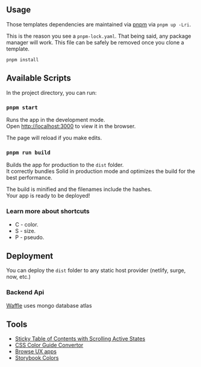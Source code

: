 ## Usage

Those templates dependencies are maintained via [pnpm](https://pnpm.io) via `pnpm up -Lri`.

This is the reason you see a `pnpm-lock.yaml`. That being said, any package manager will work. This file can be safely be removed once you clone a template.

```
pnpm install
```

## Available Scripts

In the project directory, you can run:

### `pnpm start`

Runs the app in the development mode.<br>
Open [http://localhost:3000](http://localhost:3000) to view it in the browser.

The page will reload if you make edits.<br>

### `pnpm run build`

Builds the app for production to the `dist` folder.<br>
It correctly bundles Solid in production mode and optimizes the build for the best performance.

The build is minified and the filenames include the hashes.<br>
Your app is ready to be deployed!

### Learn more about shortcuts

- C - color.
- S - size.
- P - pseudo.

## Deployment

You can deploy the `dist` folder to any static host provider (netlify, surge, now, etc.)

### Backend Api

[Waffle](https://github.com/Manviel/Waffle) uses mongo database atlas

## Tools

- [Sticky Table of Contents with Scrolling Active States](https://css-tricks.com/sticky-table-of-contents-with-scrolling-active-states/)
- [CSS Color Guide Convertor](https://colorjs.io/apps/convert/?color=lime&precision=4)
- [Browse UX apps](https://mobbin.com/browse/ios/apps?sort=publishedAt)
- [Storybook Colors](https://workday.github.io/canvas-tokens/?path=/docs/docs-base-tokens--docs)
